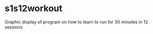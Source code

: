 s1s12workout
============

Graphic display of program on how to learn to run for 30 minutes in 12 sessions
